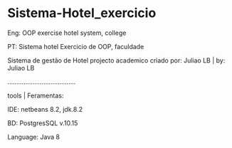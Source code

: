 # Sistema-Hotel_exercicio

Eng: OOP exercise hotel system, college

PT: Sistema hotel Exercicio de OOP,  faculdade 

Sistema de gestão de Hotel
projecto academico
criado por: Juliao LB | by: Juliao LB


......................................

tools | Feramentas:

IDE: netbeans 8.2, jdk.8.2

BD: PostgresSQL v.10.15

Language: Java 8

